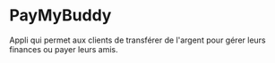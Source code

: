 # PayMyBuddy
Appli qui permet aux clients de transférer de l'argent pour gérer leurs finances ou payer leurs amis.
